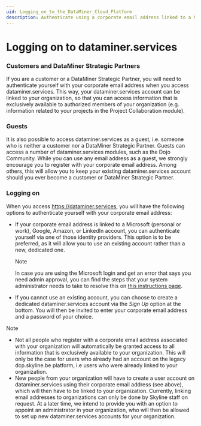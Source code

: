 ```yaml
---
uid: Logging_on_to_the_DataMiner_Cloud_Platform
description: Authenticate using a corporate email address linked to a Microsoft, Google, Amazon, or LinkedIn account, or create a dedicated account.
---
```


# Logging on to dataminer.services

### Customers and DataMiner Strategic Partners

If you are a customer or a DataMiner Strategic Partner, you will need to authenticate yourself with your corporate email address when you access dataminer.services. This way, your dataminer.services account can be linked to your organization, so that you can access information that is exclusively available to authorized members of your organization (e.g. information related to your projects in the Project Collaboration module).

### Guests

It is also possible to access dataminer.services as a guest, i.e. someone who is neither a customer nor a DataMiner Strategic Partner. Guests can access a number of dataminer.services modules, such as the Dojo Community. While you can use any email address as a guest, we strongly encourage you to register with your corporate email address. Among others, this will allow you to keep your existing dataminer.services account should you ever become a customer or DataMiner Strategic Partner.

### Logging on

When you access <https://dataminer.services>, you will have the following options to authenticate yourself with your corporate email address:

- If your corporate email address is linked to a Microsoft (personal or work), Google, Amazon, or LinkedIn account, you can authenticate yourself via one of those identity providers. This option is to be preferred, as it will allow you to use an existing account rather than a new, dedicated one.

  > [!NOTE]
  > In case you are using the Microsoft login and get an error that says you need admin approval, you can find the steps that your system administrator needs to take to resolve this on [this instructions page](https://dataminer.services/make-an-account/access_dcp.html).

- If you cannot use an existing account, you can choose to create a dedicated dataminer.services account via the *Sign Up* option at the bottom. You will then be invited to enter your corporate email address and a password of your choice.

> [!NOTE]
>
> - Not all people who register with a corporate email address associated with your organization will automatically be granted access to all information that is exclusively available to your organization. This will only be the case for users who already had an account on the legacy dcp.skyline.be platform, i.e users who were already linked to your organization.
> - New people from your organization will have to create a user account on dataminer.services using their corporate email address (see above), which will then have to be linked to your organization. Currently, linking email addresses to organizations can only be done by Skyline staff on request. At a later time, we intend to provide you with an option to appoint an administrator in your organization, who will then be allowed to set up new dataminer.services accounts for your organization.
